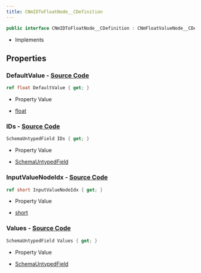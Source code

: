 ```yaml
---
title: CNmIDToFloatNode__CDefinition
---
```


```csharp
public interface CNmIDToFloatNode__CDefinition : CNmFloatValueNode__CDefinition, CNmValueNode__CDefinition, CNmGraphNode__CDefinition, ISchemaClass<CNmGraphNode__CDefinition>, ISchemaClass<CNmValueNode__CDefinition>, ISchemaClass<CNmFloatValueNode__CDefinition>, ISchemaClass<CNmIDToFloatNode__CDefinition>, ISchemaField, ISchemaClass, INativeHandle
```

- Implements

## Properties

### **DefaultValue** - [Source Code](https://github.com/swiftly-solution/swiftlys2/blob/main/managed/src/SwiftlyS2.Generated/Schemas/Interfaces/CNmIDToFloatNode__CDefinition.cs#L18)

```csharp
ref float DefaultValue { get; }
```

- Property Value

- [float](https://learn.microsoft.com/dotnet/api/system.single)

### **IDs** - [Source Code](https://github.com/swiftly-solution/swiftlys2/blob/main/managed/src/SwiftlyS2.Generated/Schemas/Interfaces/CNmIDToFloatNode__CDefinition.cs#L21)

```csharp
SchemaUntypedField IDs { get; }
```

- Property Value

- [SchemaUntypedField](/docs/api/shared/schemas/schemauntypedfield)

### **InputValueNodeIdx** - [Source Code](https://github.com/swiftly-solution/swiftlys2/blob/main/managed/src/SwiftlyS2.Generated/Schemas/Interfaces/CNmIDToFloatNode__CDefinition.cs#L16)

```csharp
ref short InputValueNodeIdx { get; }
```

- Property Value

- [short](https://learn.microsoft.com/dotnet/api/system.int16)

### **Values** - [Source Code](https://github.com/swiftly-solution/swiftlys2/blob/main/managed/src/SwiftlyS2.Generated/Schemas/Interfaces/CNmIDToFloatNode__CDefinition.cs#L24)

```csharp
SchemaUntypedField Values { get; }
```

- Property Value

- [SchemaUntypedField](/docs/api/shared/schemas/schemauntypedfield)

